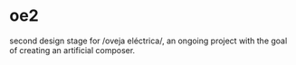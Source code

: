 # oe2
second design stage for /oveja eléctrica/, an ongoing project with the goal of creating an artificial composer.
